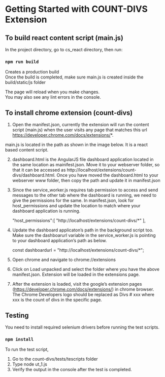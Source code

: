 # Getting Started with COUNT-DIVS Extension

## To build react content script (main.js)

In the project directory, go to cs_react directory, then run:

### `npm run build`

Creates a production build\
Once the build is completed, make sure main.js is created inside the build/static/js folder

The page will reload when you make changes.\
You may also see any lint errors in the console.


## To install chrome extension (count-divs)

1. Open the manifest.json, currently the extension will run the content script (main.js) when the user visits any page  that matches this url https://developer.chrome.com/docs/extensions/*. 

main.js is located in the path as shown in the image below. It is a react based content script.
 
2. dashboard.html is the AngularJS file dashboard application located in the same location as mainifest.json. Move it to your webserver folder, so that it can be accessed as http://localhost/extensions/count-divs/dashboard.html. Once you have moved the dashboard.html to your webserver www folder, then copy the path and update it in manifest.json

3. Since the service_worker.js requires tab permission to access and send messages to the other tab where the dashboard is running, we need to give the permissions for the same. In manifest.json, look for host_permissions and update the location to match where your dashboard application is running.

    "host_permissions":[
        "http://localhost/extensions/count-divs/*"
    ],

4. Update the dashboard applicaton’s path in the background script too. Make sure the dashboarurl variable in the service_worker.js is pointing to your dashboard application’s path as below.

    const dashboardurl = "http://localhost/extensions/count-divs/*";

5. Open chrome and navigate to chrome://extensions

6. Click on Load unpacked and select the folder where you have the above manifest.json. Extension will be loaded in the extensions page.

7. After the extension is loaded, visit the google’s extension pages (https://developer.chrome.com/docs/extensions/) in chrome browser. The Chrome Developers logo should be replaced as Divs # xxx where xxx is the count of divs in the specific page.

## Testing

You need to install required selenium drivers before running the test scripts.

### `npm install`

To run the test script, 
1. Go to the count-divs/tests/tescripts folder
2. Type node ut_1.js
3. Verify the output in the console after the test is completed.